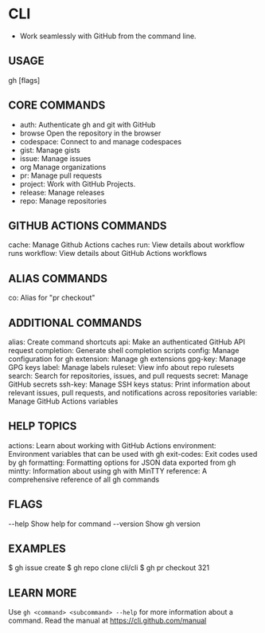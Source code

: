 # CLI
- Work seamlessly with GitHub from the command line.

## USAGE
  gh <command> <subcommand> [flags]

## CORE COMMANDS
  - auth:     Authenticate gh and git with GitHub
  - browse     Open the repository in the browser
  - codespace:   Connect to and manage codespaces
  - gist:       Manage gists
  - issue:       Manage issues
  - org    Manage organizations
  - pr:         Manage pull requests
  - project:    Work with GitHub Projects.
  - release:    Manage releases
  - repo:      Manage repositories

## GITHUB ACTIONS COMMANDS
  cache:       Manage Github Actions caches
  run:         View details about workflow runs
  workflow:    View details about GitHub Actions workflows

## ALIAS COMMANDS
  co:          Alias for "pr checkout"

## ADDITIONAL COMMANDS
  alias:       Create command shortcuts
  api:         Make an authenticated GitHub API request
  completion:  Generate shell completion scripts
  config:      Manage configuration for gh
  extension:   Manage gh extensions
  gpg-key:     Manage GPG keys
  label:       Manage labels
  ruleset:     View info about repo rulesets
  search:      Search for repositories, issues, and pull requests
  secret:      Manage GitHub secrets
  ssh-key:     Manage SSH keys
  status:      Print information about relevant issues, pull requests, and notifications across repositories
  variable:    Manage GitHub Actions variables

## HELP TOPICS
  actions:     Learn about working with GitHub Actions
  environment: Environment variables that can be used with gh
  exit-codes:  Exit codes used by gh
  formatting:  Formatting options for JSON data exported from gh
  mintty:      Information about using gh with MinTTY
  reference:   A comprehensive reference of all gh commands

## FLAGS
  --help      Show help for command
  --version   Show gh version

## EXAMPLES
  $ gh issue create
  $ gh repo clone cli/cli
  $ gh pr checkout 321

## LEARN MORE
  Use `gh <command> <subcommand> --help` for more information about a command.
  Read the manual at https://cli.github.com/manual